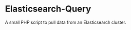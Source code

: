 Elasticsearch-Query
===================

A small PHP script to pull data from an Elasticsearch cluster.
